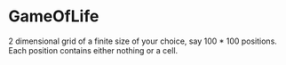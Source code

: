 # GameOfLife
2 dimensional grid of a finite size of your choice, say 100 * 100 positions.  
Each position contains either nothing or a cell.
